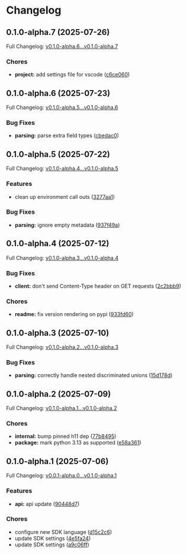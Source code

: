 # Changelog

## 0.1.0-alpha.7 (2025-07-26)

Full Changelog: [v0.1.0-alpha.6...v0.1.0-alpha.7](https://github.com/bluehive-health/bluehive-sdk-python/compare/v0.1.0-alpha.6...v0.1.0-alpha.7)

### Chores

* **project:** add settings file for vscode ([c6ce060](https://github.com/bluehive-health/bluehive-sdk-python/commit/c6ce06020743ba8cf316a44f0694e61710b61edb))

## 0.1.0-alpha.6 (2025-07-23)

Full Changelog: [v0.1.0-alpha.5...v0.1.0-alpha.6](https://github.com/bluehive-health/bluehive-sdk-python/compare/v0.1.0-alpha.5...v0.1.0-alpha.6)

### Bug Fixes

* **parsing:** parse extra field types ([cbedac0](https://github.com/bluehive-health/bluehive-sdk-python/commit/cbedac003fe3de81d86cf69dfc55badf63a8caa4))

## 0.1.0-alpha.5 (2025-07-22)

Full Changelog: [v0.1.0-alpha.4...v0.1.0-alpha.5](https://github.com/bluehive-health/bluehive-sdk-python/compare/v0.1.0-alpha.4...v0.1.0-alpha.5)

### Features

* clean up environment call outs ([3277aa1](https://github.com/bluehive-health/bluehive-sdk-python/commit/3277aa128c028148a893af9e23ac74ac0349654a))


### Bug Fixes

* **parsing:** ignore empty metadata ([937f49a](https://github.com/bluehive-health/bluehive-sdk-python/commit/937f49a01c0c6e7ac45880c16f1006b74bfb6133))

## 0.1.0-alpha.4 (2025-07-12)

Full Changelog: [v0.1.0-alpha.3...v0.1.0-alpha.4](https://github.com/bluehive-health/bluehive-sdk-python/compare/v0.1.0-alpha.3...v0.1.0-alpha.4)

### Bug Fixes

* **client:** don't send Content-Type header on GET requests ([2c2bbb9](https://github.com/bluehive-health/bluehive-sdk-python/commit/2c2bbb99f7774aeb7eaaf955c188819794376adc))


### Chores

* **readme:** fix version rendering on pypi ([933fd60](https://github.com/bluehive-health/bluehive-sdk-python/commit/933fd60ff623cb82bc3017b5180c73fea804b72a))

## 0.1.0-alpha.3 (2025-07-10)

Full Changelog: [v0.1.0-alpha.2...v0.1.0-alpha.3](https://github.com/bluehive-health/bluehive-sdk-python/compare/v0.1.0-alpha.2...v0.1.0-alpha.3)

### Bug Fixes

* **parsing:** correctly handle nested discriminated unions ([15d178d](https://github.com/bluehive-health/bluehive-sdk-python/commit/15d178d4a1ca566cff253150d6ee4e0ea55d9e2b))

## 0.1.0-alpha.2 (2025-07-09)

Full Changelog: [v0.1.0-alpha.1...v0.1.0-alpha.2](https://github.com/bluehive-health/bluehive-sdk-python/compare/v0.1.0-alpha.1...v0.1.0-alpha.2)

### Chores

* **internal:** bump pinned h11 dep ([77b8495](https://github.com/bluehive-health/bluehive-sdk-python/commit/77b84958a99fea04743c4aaf300731dedc61da3a))
* **package:** mark python 3.13 as supported ([e58a361](https://github.com/bluehive-health/bluehive-sdk-python/commit/e58a36108c35a42d3f665ac1972fe20d4afd7c54))

## 0.1.0-alpha.1 (2025-07-06)

Full Changelog: [v0.0.1-alpha.0...v0.1.0-alpha.1](https://github.com/bluehive-health/bluehive-sdk-python/compare/v0.0.1-alpha.0...v0.1.0-alpha.1)

### Features

* **api:** api update ([90448d7](https://github.com/bluehive-health/bluehive-sdk-python/commit/90448d76356b411bb678274c923ebf0d5d904218))


### Chores

* configure new SDK language ([d15c2c6](https://github.com/bluehive-health/bluehive-sdk-python/commit/d15c2c680ba6c46102b5b37fb3d9f31a66e5ba8d))
* update SDK settings ([4e5fa24](https://github.com/bluehive-health/bluehive-sdk-python/commit/4e5fa2407f9fcf01e7c25d040b4656246cb8d492))
* update SDK settings ([a9c06ff](https://github.com/bluehive-health/bluehive-sdk-python/commit/a9c06ff66ca3d06d5c6d1dc35458fbd387a5b7bc))
